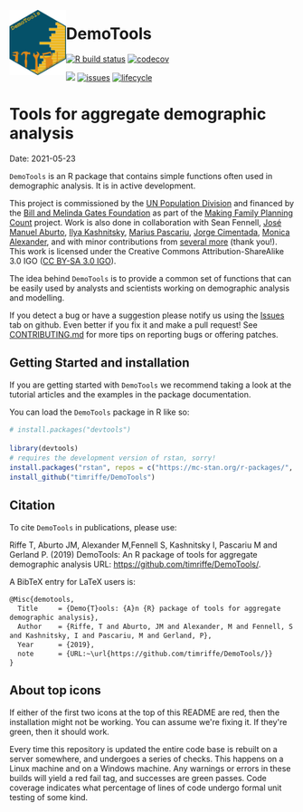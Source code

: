 [<img src="logo.png" align="left" width=100 />](https://timriffe.github.io/DemoTools/)

# DemoTools

[![R build status](https://github.com/timriffe/DemoTools/workflows/R-CMD-check/badge.svg)](https://github.com/timriffe/DemoTools/actions)
[![codecov](https://codecov.io/gh/timriffe/DemoTools/branch/master/graph/badge.svg)](https://codecov.io/gh/timriffe/DemoTools) 

[![](https://img.shields.io/badge/devel%20version-01.13.53-yellow.svg)](https://github.com/timriffe/DemoTools)
[![issues](https://img.shields.io/github/issues-raw/timriffe/DemoTools.svg)](https://github.com/timriffe/DemoTools/issues)
[![lifecycle](https://img.shields.io/badge/lifecycle-experimental-orange.svg)](https://www.tidyverse.org/lifecycle/#experimental)

# Tools for aggregate demographic analysis
Date: 2021-05-23

 
`DemoTools` is an R package that contains simple functions often used in demographic analysis. It is in active development. 

This project is commissioned by the [UN Population Division](http://www.un.org/en/development/desa/population/) and financed by the [Bill and Melinda Gates Foundation](https://www.gatesfoundation.org/) as part of the [Making Family Planning Count](http://www.un.org/en/development/desa/population/projects/making-family-planning-count/index.shtml) project. Work is also done in collaboration with Sean Fennell, [José Manuel Aburto](https://github.com/jmaburto), [Ilya Kashnitsky](https://ikashnitsky.github.io/), [Marius Pascariu](https://github.com/mpascariu), [Jorge Cimentada](https://github.com/cimentadaj), [Monica Alexander](https://www.monicaalexander.com/), and with minor contributions from [several more](https://github.com/timriffe/DemoTools/graphs/contributors) (thank you!). This work is licensed under the Creative Commons Attribution-ShareAlike 3.0 IGO ([CC BY-SA 3.0 IGO](https://creativecommons.org/licenses/by-sa/3.0/igo/)). 

The idea behind `DemoTools` is to provide  a common set of functions that can be easily used by analysts and scientists working on demographic analysis and modelling. 

If you detect a bug or have a suggestion please notify us using the [Issues](https://github.com/timriffe/DemoTools/issues) tab on github. Even better if you fix it and make a pull request! See [CONTRIBUTING.md](https://github.com/timriffe/DemoTools/blob/master/CONTRIBUTING.md) for more tips on reporting bugs or offering patches. 


## <i class="fa fa-cog" aria-hidden="true"></i> Getting Started and installation

If you are getting started with `DemoTools` we recommend taking a look at the tutorial articles and the examples in the package documentation. 


You can load the ```DemoTools``` package in R like so:
```r
# install.packages("devtools")

library(devtools)
# requires the development version of rstan, sorry!
install.packages("rstan", repos = c("https://mc-stan.org/r-packages/", getOption("repos")))
install_github("timriffe/DemoTools")
```

## <i class="fa fa-pencil" aria-hidden="true"></i> Citation

To cite `DemoTools` in publications, please use:

Riffe T, Aburto JM, Alexander M,Fennell S, Kashnitsky I, Pascariu M and Gerland P. (2019) DemoTools: An R package of tools for aggregate demographic analysis
   URL: https://github.com/timriffe/DemoTools/. 
  
A BibTeX entry for LaTeX users is:

```
@Misc{demotools,
  Title		= {Demo{T}ools: {A}n {R} package of tools for aggregate demographic analysis},
  Author    = {Riffe, T and Aburto, JM and Alexander, M and Fennell, S and Kashnitsky, I and Pascariu, M and Gerland, P},
  Year      = {2019},
  note		= {URL:~\url{https://github.com/timriffe/DemoTools/}}
}

```

## <i class="fa fa-arrow-alt-circle-up" aria-hidden="true"></i> About top icons
If either of the first two icons at the top of this README are red, then the installation might not be working. You can assume we're fixing it. If they're green, then it should work.

Every time this repository is updated the entire code base is rebuilt on a server somewhere, and undergoes a series of checks. This happens on a Linux machine and on a Windows machine. Any warnings or errors in these builds will yield a red fail tag, and successes are green passes. Code coverage indicates what percentage of lines of code undergo formal unit testing of some kind.

